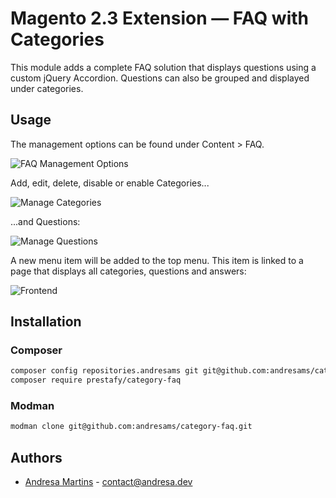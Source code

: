 # Magento 2.3 Extension — FAQ with Categories

This module adds a complete FAQ solution that displays questions using a custom jQuery Accordion. Questions can also be grouped and displayed under categories.

## Usage

The management options can be found under Content > FAQ.

![FAQ Management Options](https://user-images.githubusercontent.com/9648056/65376934-7fd17680-dc7c-11e9-9b36-ad2de7ec0f7b.png)

Add, edit, delete, disable or enable Categories...

![Manage Categories](https://user-images.githubusercontent.com/9648056/65377035-844a5f00-dc7d-11e9-8a5a-e4cce8af6b03.png)

...and Questions:

![Manage Questions](https://user-images.githubusercontent.com/9648056/65377231-bb217480-dc7f-11e9-9a0f-653c87c0f0ae.png)

A new menu item will be added to the top menu. This item is linked to a page that displays all categories, questions and answers:

![Frontend](https://user-images.githubusercontent.com/9648056/65377213-8f05f380-dc7f-11e9-9850-9e72d5ae0384.png)

## Installation

### Composer

```bash
composer config repositories.andresams git git@github.com:andresams/category-faq.git
composer require prestafy/category-faq
```

### Modman

```bash
modman clone git@github.com:andresams/category-faq.git
```

## Authors

* [Andresa Martins](https://www.prestafy.com.br) - contact@andresa.dev

